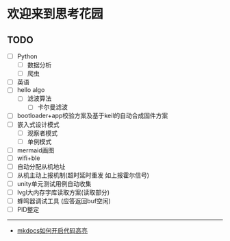 # 欢迎来到思考花园

## TODO
- [ ] Python
    - [ ] 数据分析
    - [ ] 爬虫
- [ ] 英语
- [ ] hello algo
  - [ ] 滤波算法
    - [ ] 卡尔曼滤波
- [ ] bootloader+app校验方案及基于keil的自动合成固件方案
- [ ] 嵌入式设计模式
    - [ ] 观察者模式
    - [ ] 单例模式
- [ ] mermaid画图
- [ ] wifi+ble
- [ ] 自动分配从机地址
- [ ] 从机主动上报机制(超时延时重发 如上报霍尔信号)
- [ ] unity单元测试用例自动收集
- [ ] lvgl大内存字库读取方案(读取部分)
- [ ] 蜂鸣器调试工具 (应答返回buf空闲)
- [ ] PID整定

***
- [mkdocs如何开启代码高亮](./mkdocs/mkdocs如何开启代码高亮.md)
